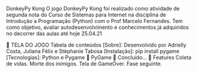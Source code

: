 DonkeyPy Kong
O jogo DonkeyPy Kong foi realizado como atividade de segunda nota do Curso de Sistemas para Internet na disciplina de Introdução a Programação (Python) com o Prof Marcelo Fernandes. Tem como objetivo, avaliar autodesenvolvimento e conhecimentos já adquiridos no decorrer das aulas até hoje 25.04.21

🔗 TELA DO JOGO
Tabela de conteúdos
[Sobre]: Desenvolvido por Adrielly Costa, Juliana Félix e Stèphanie Tabosa
[Instalação]: pip install pygame
[Tecnologias]: Python e Pygame
🚧 PyGame 🚀 Concluído... 🚧
Features
 Coleta de vidas.
 Morte dos inimigos.
 Tela de GameOver.
 Fase seguinte.
